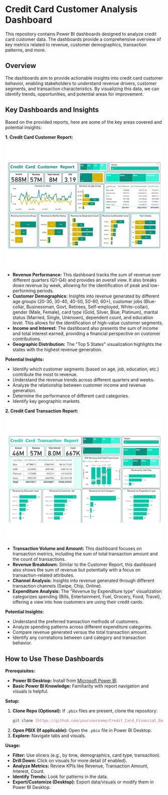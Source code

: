 # Credit Card Customer Analysis Dashboard

This repository contains Power BI dashboards designed to analyze credit card customer data. The dashboards provide a comprehensive overview of key metrics related to revenue, customer demographics, transaction patterns, and more.

## Overview

The dashboards aim to provide actionable insights into credit card customer behavior, enabling stakeholders to understand revenue drivers, customer segments, and transaction characteristics. By visualizing this data, we can identify trends, opportunities, and potential areas for improvement.

## Key Dashboards and Insights

Based on the provided reports, here are some of the key areas covered and potential insights:

**1. Credit Card Customer Report:**

![Dashboard](Images/CreditCardCustomerReport1_image.jpg)


* **Revenue Performance:** This dashboard tracks the sum of revenue over different quarters (Q1-Q4) and provides an overall view. It also breaks down revenue by week, allowing for the identification of peak and low-performing periods.
* **Customer Demographics:** Insights into revenue generated by different age groups (20-30, 30-40, 40-50, 50-60, 60+), customer jobs (Blue-collar, Businessman, Govt, Retirees, Self-employed, White-collar), gender (Male, Female), card type (Gold, Silver, Blue, Platinum), marital status (Married, Single, Unknown), dependent count, and education level. This allows for the identification of high-value customer segments.
* **Income and Interest:** The dashboard also presents the sum of income and total interest earned, providing a financial perspective on customer contributions.
* **Geographic Distribution:** The "Top 5 States" visualization highlights the states with the highest revenue generation.

**Potential Insights:**

* Identify which customer segments (based on age, job, education, etc.) contribute the most to revenue.
* Understand the revenue trends across different quarters and weeks.
* Analyze the relationship between customer income and revenue generation.
* Determine the performance of different card categories.
* Identify key geographic markets.

**2. Credit Card Transaction Report:**

![Dashboard](Images/CreditCardReport1_images.jpg)

* **Transaction Volume and Amount:** This dashboard focuses on transaction metrics, including the sum of total transaction amount and the count of transactions.
* **Revenue Breakdown:** Similar to the Customer Report, this dashboard also shows the sum of revenue but potentially with a focus on transaction-related attributes.
* **Channel Analysis:** Insights into revenue generated through different transaction channels (Swipe, Chip, Online).
* **Expenditure Analysis:** The "Revenue by Expenditure type" visualization categorizes spending (Bills, Entertainment, Fuel, Grocery, Food, Travel), offering a view into how customers are using their credit cards.

**Potential Insights:**

* Understand the preferred transaction methods of customers.
* Analyze spending patterns across different expenditure categories.
* Compare revenue generated versus the total transaction amount.
* Identify any correlations between card category and transaction behavior.

## How to Use These Dashboards

**Prerequisites:**

* **Power BI Desktop:** Install from [Microsoft Power BI](https://powerbi.microsoft.com/).
* **Basic Power BI Knowledge:** Familiarity with report navigation and visuals is helpful.

**Setup:**

1.  **Clone Repo (Optional):** If `.pbix` files are present, clone the repository:
    ```bash
    git clone [https://github.com/yourusername/Credit_Card_Financial_Dashboard.git](https://github.com/yourusername/Credit_Card_Financial_Dashboard.git)
    ```
2.  **Open PBIX (If applicable):** Open the `.pbix` file in Power BI Desktop.
3.  **Explore:** Navigate tabs and visuals.

**Usage:**

* **Filter:** Use slicers (e.g., by time, demographics, card type, transaction). 
* **Drill Down:** Click on visuals for more detail (if enabled).
* **Analyze Metrics:** Review KPIs like Revenue, Transaction Amount, Interest, Count.
* **Identify Trends:** Look for patterns in the data.
* **Export/Customize (Desktop):** Export data/visuals or modify them in Power BI Desktop.

